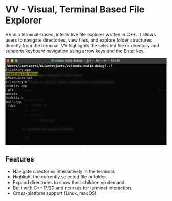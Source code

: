 # VV - Visual, Terminal Based File Explorer

VV is a terminal-based, interactive file explorer written in C++. It allows users to navigate directories, view files, and explore folder structures directly from the terminal. VV highlights the selected file or directory and supports keyboard navigation using arrow keys and the Enter key.

![Alt text](assets/example.png)


## Features
- Navigate directories interactively in the terminal.
- Highlight the currently selected file or folder.
- Expand directories to show their children on demand.
- Built with C++17/20 and ncurses for terminal interaction.
- Cross-platform support (Linux, macOS).

